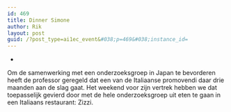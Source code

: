 ```yaml
---
id: 469
title: Dinner Simone
author: Rik
layout: post
guid: /?post_type=ai1ec_event&#038;p=469&#038;instance_id=
---
```

-
Om de samenwerking met een onderzoeksgroep in Japan te bevorderen heeft de professor geregeld dat een van de Italiaanse promovendi daar drie maanden aan de slag gaat. Het weekend voor zijn vertrek hebben we dat toepasselijk gevierd door met de hele onderzoeksgroep uit eten te gaan in een Italiaans restaurant: Zizzi.